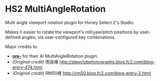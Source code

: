 # HS2 MultiAngleRotation
Multi angle viewport rotation plugin for Honey Select 2's Studio.

Makes it easier to rotate the viewport's roll/yaw/pitch positions by user-defined angles, via user-configured key combinations.

Major credits to:
- [**ore-**](https://github.com/ore-) for their AI MultiAngleRotation plugin.
- *(Original credit)* 雨宮様 http://playclubphotographs.blog.fc2.com/blog-entry-474.html
- *(Original credit)* RM50様 http://rm50.blog.fc2.com/blog-entry-2.html
